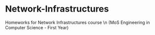 # Network-Infrastructures
Homeworks for Network Infrastructures course \n
(MoS Engineering in Computer Science - First Year)
